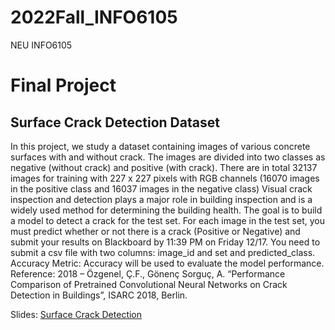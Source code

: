 # 2022Fall_INFO6105
NEU INFO6105

# Final Project
## Surface Crack Detection Dataset
In this project, we study a dataset containing images of various concrete surfaces with and 
without crack. The images are divided into two classes as negative (without crack) and positive 
(with crack). There are in total 32137 images for training with 227 x 227 pixels with RGB 
channels (16070 images in the positive class and 16037 images in the negative class) 
Visual  crack  inspection  and  detection  plays  a  major  role  in  building  inspection  and  is  a  widely 
used method for determining the building health. The goal is to build a model to detect a crack for 
the test set. For each image in the test set, you must predict whether or not there is a crack (Positive 
or Negative) and submit your results on Blackboard by 11:39 PM on Friday 12/17. You need to 
submit a csv file with two columns: image_id and set and predicted_class. 
Accuracy Metric: Accuracy will be used to evaluate the model performance. 
Reference: 2018 – Özgenel, Ç.F., Gönenç Sorguç, A. “Performance Comparison of Pretrained 
Convolutional Neural Networks on Crack Detection in Buildings”, ISARC 2018, Berlin.

Slides: [Surface Crack Detection](https://docs.google.com/presentation/d/1SI5lk4zTMBLmwCKiUtK_Fe8Wf5G027Rc3r_yKifbH_c/edit#slide=id.p)
